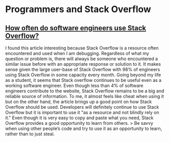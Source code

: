 # Programmers and Stack Overflow

## [How often do software engineers use Stack Overflow?](https://developerpitstop.com/how-often-do-software-engineers-use-stack-overflow/#:~:text=98%25%20of%20software%20engineers%20use,a%20whopping%2084%20million%20comments.)

I found this article interesting because Stack Overflow is a resource often encountered and used when I am debugging. Regardless of what my question or problem is, there will always be someone who encountered a similar issue before with an appropriate response or solution to it. It makes sense given the large user-base of Stack Overflow with 98% of engineers using Stack Overflow in some capacity every month. Going beyond my life as a student, it seems that Stack overflow continues to be useful even as a working software engineer. Even though less than 4% of software engineers contribute to the website, Stack Overflow remains to be a big and reliable source of information. To me, it almost feels like cheat when using it but on the other hand, the article brings up a good point on how Stack Overflow should be used. Developers will definitely continue to use Stack Overflow but it is important to use it "as a resource and not blindly rely on it." Even though it is very easy to copy and paste what you need, Stack Overflow provides a good opportunity to learn from others. > Be savvy when using other people’s code and try to use it as an opportunity to learn, rather than to just steal. 
